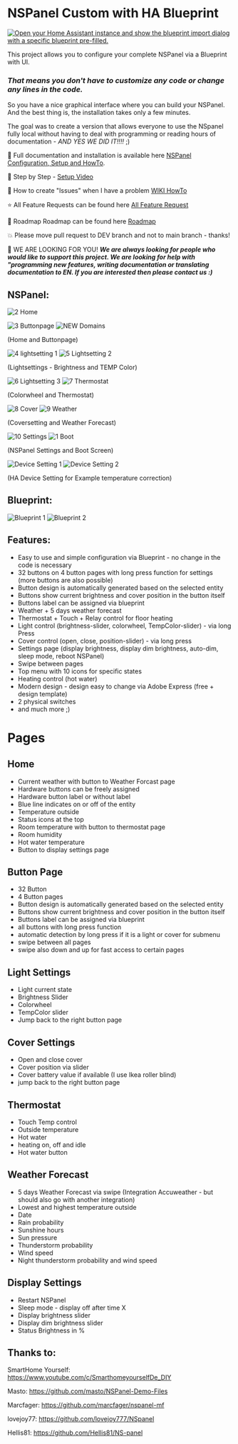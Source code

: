 # NSPanel Custom with HA Blueprint


[![Open your Home Assistant instance and show the blueprint import dialog with a specific blueprint pre-filled.](https://my.home-assistant.io/badges/blueprint_import.svg)](https://my.home-assistant.io/redirect/blueprint_import/?blueprint_url=https%3A%2F%2Fgithub.com%2FBlackymas%2FNSPanel_HA_Blueprint%2Fblob%2Fmain%2Fnspanel_blueprint.yaml)

This project allows you to configure your complete NSPanel via a Blueprint with UI.
### *That means you don't have to customize any code or change any lines in the code.*

So you have a nice graphical interface where you can build your NSPanel.
And the best thing is, the installation takes only a few minutes.

The goal was to create a version that allows everyone to use the NSpanel fully local without having to deal with programming or reading hours of documentation - *AND YES WE DID IT!!!!* ;)

📕 Full documentation and installation is available here [NSPanel Configuration, Setup and HowTo](https://github.com/Blackymas/NSPanel_HA_Blueprint/wiki).

📌 Step by Step - [Setup Video](https://www.youtube.com/watch?v=3afPFg6kUdc)

🚀 How to create "Issues" when I have a problem [WIKI HowTo](https://github.com/Blackymas/NSPanel_HA_Blueprint/wiki)

⭐ All Feature Requests can be found here [All Feature Request](https://github.com/Blackymas/NSPanel_HA_Blueprint/labels/new%20feature%20request)

🎉 Roadmap Roadmap can be found here [Roadmap](https://github.com/Blackymas/NSPanel_HA_Blueprint/labels/roadmap)

💥 Please move pull request to DEV branch and not to main branch - thanks!

🙋 WE ARE LOOKING FOR YOU! _**We are always looking for people who would like to support this project. We are looking for help with "programming new features, writing documentation or translating documentation to EN. If you are interested then please contact us :)**_

## NSPanel:
![2 Home](https://user-images.githubusercontent.com/41958506/203653897-cf96a7af-2b92-4ad9-a375-987decad5aa7.png)

![3 Buttonpage](https://user-images.githubusercontent.com/41958506/203654022-c6d81263-ce56-4a84-917a-9d4911f19f55.png)
![NEW Domains](https://user-images.githubusercontent.com/41958506/206879659-3aea30c1-b126-4d52-a869-abf6adfc8fa1.png)

(Home and Buttonpage)


![4 lightsetting 1](https://user-images.githubusercontent.com/41958506/203654055-943d1910-7673-4d9f-ad81-7ef00d155e5a.png)
![5 Lightsetting 2](https://user-images.githubusercontent.com/41958506/203654076-93e110df-f314-4cf1-8500-ed667f2202fd.png)

(Lightsettings - Brightness and TEMP Color)


![6 Lightsetting 3](https://user-images.githubusercontent.com/41958506/203654179-f7303b02-c886-4890-b976-cb498940a627.png)
![7 Thermostat](https://user-images.githubusercontent.com/41958506/203654189-4294b634-430f-423c-b170-9f1680f94b0e.png)

(Colorwheel and Thermostat)


![8 Cover](https://user-images.githubusercontent.com/41958506/203654290-c6ec2f2f-7924-492c-914c-0d96dc3907e0.png)
![9 Weather](https://user-images.githubusercontent.com/41958506/203654307-24000d00-b7e1-47eb-bd64-9e97b508db52.png)

(Coversetting and Weather Forecast)


![10 Settings](https://user-images.githubusercontent.com/41958506/203654386-e4e574ad-8674-4268-84dd-1c4e40f98eb9.png)
![1 Boot](https://user-images.githubusercontent.com/41958506/203667473-d33523a4-3197-4838-9099-cccebfc727db.png)

(NSPanel Settings and Boot Screen)


![Device Setting 1](https://user-images.githubusercontent.com/41958506/203723223-8afc0e44-51cf-49ed-8a49-8ba713716639.png)
![Device Setting 2](https://user-images.githubusercontent.com/41958506/203724491-53ecd93d-bc7c-4c2d-850b-f106691e2639.png)


(HA Device Setting for Example temperature correction)


## Blueprint:
![Blueprint 1](https://user-images.githubusercontent.com/41958506/203655004-a11f5a1c-d098-4e1a-958a-0293e50000b2.png)
![Blueprint 2](https://user-images.githubusercontent.com/41958506/203655014-e6cae9df-aaf8-4537-8165-b8f44a177d3b.png)



## Features:
- Easy to use and simple configuration via Blueprint - no change in the code is necessary
- 32 buttons on 4 button pages with long press function for settings (more buttons are also possible)
- Button design is automatically generated based on the selected entity
- Buttons show current brightness and cover position in the button itself
- Buttons label can be assigned via blueprint
- Weather + 5 days weather forecast
- Thermostat + Touch + Relay control for floor heating
- Light control (brightness-slider, colorwheel, TempColor-slider) - via long Press
- Cover control (open, close, position-slider) - via long press
- Settings page (display brightness, display dim brightness, auto-dim, sleep mode, reboot NSPanel)
- Swipe between pages
- Top menu with 10 icons for specific states
- Heating control (hot water)
- Modern design - design easy to change via Adobe Express (free + design template)
- 2 physical switches
- and much more ;)


# Pages

## Home
- Current weather with button to Weather Forcast page
- Hardware buttons can be freely assigned
- Hardware button label or without label
- Blue line indicates on or off of the entity
- Temperature outside
- Status icons at the top
- Room temperature with button to thermostat page
- Room humidity
- Hot water temperature
- Button to display settings page


## Button Page
- 32 Button
- 4 Button pages
- Button design is automatically generated based on the selected entity
- Buttons show current brightness and cover position in the button itself
- Buttons label can be assigned via blueprint
- all buttons with long press function
- automatic detection by long press if it is a light or cover for submenu
- swipe between all pages 
- swipe also down and up for fast access to certain pages


## Light Settings
- Light current state
- Brightness Slider
- Colorwheel
- TempColor slider
- Jump back to the right button page


## Cover Settings
- Open and close cover
- Cover position via slider
- Cover battery value if available (I use Ikea roller blind)
- jump back to the right button page


## Thermostat
- Touch Temp control 
- Outside temperature
- Hot water
- heating on, off and idle
- Hot water button


## Weather Forecast
- 5 days Weather Forecast via swipe (Integration Accuweather - but should also go with another integration)
- Lowest and highest temperature outside
- Date
- Rain probability
- Sunshine hours
- Sun pressure 
- Thunderstorm probability
- Wind speed
- Night thunderstorm probability and wind speed


## Display Settings
- Restart NSPanel
- Sleep mode - display off after time X
- Display brightness slider
- Display dim brightness slider
- Status Brightness in %




## Thanks to:
SmartHome Yourself: https://www.youtube.com/c/SmarthomeyourselfDe_DIY

Masto: https://github.com/masto/NSPanel-Demo-Files

Marcfager:  https://github.com/marcfager/nspanel-mf

lovejoy77: https://github.com/lovejoy777/NSpanel

Hellis81: https://github.com/Hellis81/NS-panel

